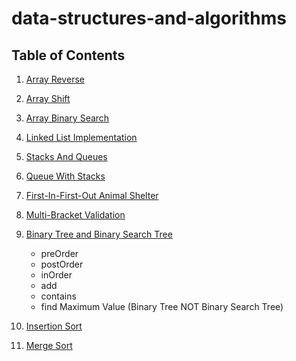# data-structures-and-algorithms

## Table of Contents
1. [Array Reverse](https://github.com/ChloieP/data-structures-and-algorithms/tree/master/code-challenges/401/arrayReverse)

2. [Array Shift](https://github.com/ChloieP/data-structures-and-algorithms/tree/master/code-challenges/401/arrayShift)

3. [Array Binary Search](https://github.com/ChloieP/data-structures-and-algorithms/tree/master/code-challenges/401/arrayBinarySearch)

4. [Linked List Implementation](https://github.com/ChloieP/data-structures-and-algorithms/tree/master/data-structures/linkedList)

5. [Stacks And Queues](https://github.com/ChloieP/data-structures-and-algorithms/tree/master/code-challenges/401/stacksAndQueues)

6. [Queue With Stacks](https://github.com/ChloieP/data-structures-and-algorithms/tree/master/code-challenges/401/queueWithStacks)

7. [First-In-First-Out Animal Shelter](https://github.com/ChloieP/data-structures-and-algorithms/tree/master/code-challenges/401/fifoAnimalShelter)

8. [Multi-Bracket Validation](https://github.com/ChloieP/data-structures-and-algorithms/tree/master/code-challenges/401/multiBracketValidation)

9. [Binary Tree and Binary Search Tree](https://github.com/ChloieP/data-structures-and-algorithms/tree/master/code-challenges/401/tree)

   - preOrder
   - postOrder
   - inOrder
   - add
   - contains
   - find Maximum Value (Binary Tree NOT Binary Search Tree)

10. [Insertion Sort](https://github.com/ChloieP/data-structures-and-algorithms/blob/master/code-challenges/401/insertionSort/README.md)

11. [Merge Sort](https://github.com/ChloieP/data-structures-and-algorithms/blob/master/code-challenges/401/mergeSort/README.md)
